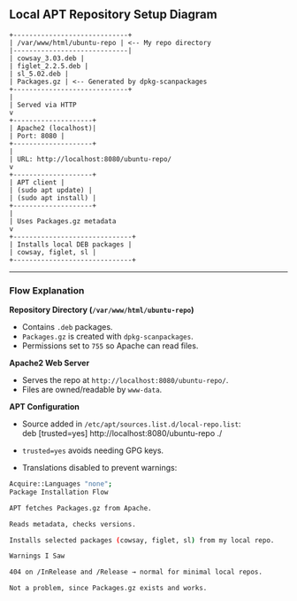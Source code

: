 ## Local APT Repository Setup Diagram
```
+-----------------------------+
| /var/www/html/ubuntu-repo | <-- My repo directory
|-----------------------------|
| cowsay_3.03.deb |
| figlet_2.2.5.deb |
| sl_5.02.deb |
| Packages.gz | <-- Generated by dpkg-scanpackages
+-----------------------------+
|
| Served via HTTP
v
+--------------------+
| Apache2 (localhost)|
| Port: 8080 |
+--------------------+
|
| URL: http://localhost:8080/ubuntu-repo/
v
+--------------------+
| APT client |
| (sudo apt update) |
| (sudo apt install) |
+--------------------+
|
| Uses Packages.gz metadata
v
+------------------------------+
| Installs local DEB packages |
| cowsay, figlet, sl |
+------------------------------+
```
---

### Flow Explanation

**Repository Directory (`/var/www/html/ubuntu-repo`)**  
- Contains `.deb` packages.  
- `Packages.gz` is created with `dpkg-scanpackages`.  
- Permissions set to `755` so Apache can read files.  

**Apache2 Web Server**  
- Serves the repo at `http://localhost:8080/ubuntu-repo/`.  
- Files are owned/readable by `www-data`.  

**APT Configuration**  
- Source added in `/etc/apt/sources.list.d/local-repo.list`:  
deb [trusted=yes] http://localhost:8080/ubuntu-repo ./

- `trusted=yes` avoids needing GPG keys.  
- Translations disabled to prevent warnings:  
```bash
Acquire::Languages "none";
Package Installation Flow

APT fetches Packages.gz from Apache.

Reads metadata, checks versions.

Installs selected packages (cowsay, figlet, sl) from my local repo.

Warnings I Saw

404 on /InRelease and /Release → normal for minimal local repos.

Not a problem, since Packages.gz exists and works.
